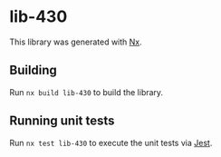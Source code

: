 # lib-430

This library was generated with [Nx](https://nx.dev).

## Building

Run `nx build lib-430` to build the library.

## Running unit tests

Run `nx test lib-430` to execute the unit tests via [Jest](https://jestjs.io).
